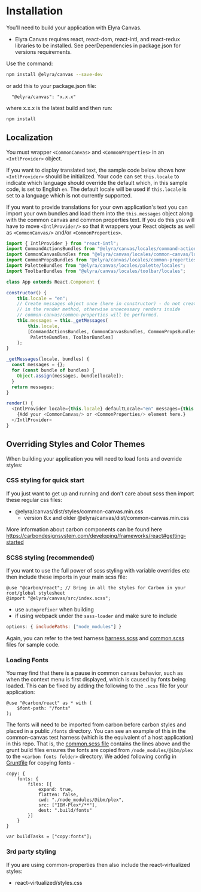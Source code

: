 # Installation

You'll need to build your application with Elyra Canvas.

* Elyra Canvas requires react, react-dom, react-intl, and react-redux libraries to be installed. See peerDependencies in package.json for versions requirements.

Use the command:
```sh
npm install @elyra/canvas --save-dev
```
or add this to your package.json file:

```
  "@elyra/canvas": "x.x.x"
```
where x.x.x is the latest build and then run:
```sh
npm install
```

## Localization
You must wrapper `<CommonCanvas>` and `<CommonProperties>` in an `<IntlProvider>` object.

If you want to display translated text, the sample code below shows how `<IntlProvider>` should be initialized. Your code can set `this.locale` to indicate which language should override the default which, in this sample code, is set to English `en`. The default locale will be used if `this.locale` is set to a language which is not currently supported.

If you want to provide translations for your own application's text you can import your own bundles and load them into the `this.messages` object along with the common canvas and common properties text. If you do this you will have to move `<IntlProvider/>` so that it wrappers your React objects as well as `<CommonCanvas/>` and/or `<CommonProperties>`.

```js
import { IntlProvider } from "react-intl";
import CommandActionsBundles from "@elyra/canvas/locales/command-actions/locales";
import CommonCanvasBundles from "@elyra/canvas/locales/common-canvas/locales";
import CommonPropsBundles from "@elyra/canvas/locales/common-properties/locales";
import PaletteBundles from "@elyra/canvas/locales/palette/locales";
import ToolbarBundles from "@elyra/canvas/locales/toolbar/locales";

class App extends React.Component {

constructor() {
    this.locale = "en";
    // Create messages object once (here in constructor) - do not create messages
    // in the render method, otherwise unnecessary renders inside
    // common-canvas/common-properties will be performed.
    this.messages = this._getMessages(
        this.locale,
        [CommandActionsBundles, CommonCanvasBundles, CommonPropsBundles,
         PaletteBundles, ToolbarBundles]
    );
}

_getMessages(locale, bundles) {
  const messages = {};
  for (const bundle of bundles) {
    Object.assign(messages, bundle[locale]);
  }
  return messages;
}

render() {
  <IntlProvider locale={this.locale} defaultLocale="en" messages={this.messages}>
    {Add your <CommonCanvas/> or <CommonProperties/> element here.}
  </IntlProvider>
}
```

## Overriding Styles and Color Themes

When building your application you will need to load fonts and override styles:

### CSS styling for quick start


If you just want to get up and running and don't care about scss then import these regular css files:

  - @elyra/canvas/dist/styles/common-canvas.min.css
    - version 8.x and older @elyra/canvas/dist/common-canvas.min.css

More information about carbon components can be found here https://carbondesignsystem.com/developing/frameworks/react#getting-started


### SCSS styling (recommended)

If you want to use the full power of scss styling with variable overrides etc then include these imports in your main scss file:
```
@use "@carbon/react"; // Bring in all the styles for Carbon in your root/global stylesheet
@import "@elyra/canvas/src/index.scss";
```

  - use `autoprefixer` when building
  - if using webpack under the `sass-loader` and make sure to include

```js
options: { includePaths: ["node_modules"] }
```

Again, you can refer to the test harness [harness.scss](https://github.com/elyra-ai/canvas/blob/main/canvas_modules/harness/assets/styles/harness.scss) and [common.scss](https://github.com/elyra-ai/canvas/blob/main/canvas_modules/harness/assets/styles/common.scss) files for sample code.


### Loading Fonts
You may find that there is a pause in common canvas behavior, such as when the context menu is first displayed, which is caused by fonts being loaded. This can be fixed by adding the following to the `.scss` file for your application:
```
@use "@carbon/react" as * with (
	$font-path: "/fonts"
);
```
The fonts will need to be imported from carbon before carbon styles and placed in a public `/fonts` directory.
You can see an example of this in the common-canvas test harness (which is the equivalent of a host application) in this repo. That is, the [common.scss file](https://github.com/elyra-ai/canvas/blob/main/canvas_modules/harness/assets/styles/common.scss) contains the lines above and the grunt build files ensures the fonts are copied from `/node_modules/@ibm/plex` to the `<carbon fonts folder>` directory. We added following config in [Gruntfile](https://github.com/elyra-ai/canvas/blob/main/canvas_modules/harness/Gruntfile.js#L64) for copying fonts -
```
copy: {
	fonts: {
		files: [{
			expand: true,
			flatten: false,
			cwd: "./node_modules/@ibm/plex",
			src: ["IBM-Plex*/**"],
			dest: ".build/fonts"
		}]
	}
}

var buildTasks = ["copy:fonts"];
```


### 3rd party styling

If you are using common-properties then also include the react-virtualized styles:
  - react-virtualized/styles.css





